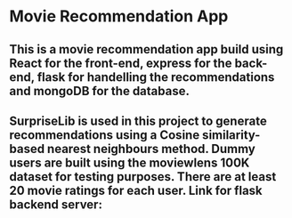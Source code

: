 # Movie Recommendation App

This is a movie recommendation app build using React for the front-end, express for the back-end, flask for handelling the recommendations and mongoDB for the database.
---
SurpriseLib is used in this project to generate recommendations using a Cosine similarity-based nearest neighbours method. Dummy users are built using the moviewlens 100K dataset for testing purposes. There are at least 20 movie ratings for each user.
Link for flask backend server: 
---

